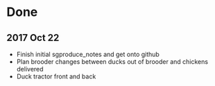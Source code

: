 # Done
## 2017 Oct 22
* Finish initial sgproduce_notes and get onto github
* Plan brooder changes between ducks out of brooder and chickens delivered
* Duck tractor front and back
